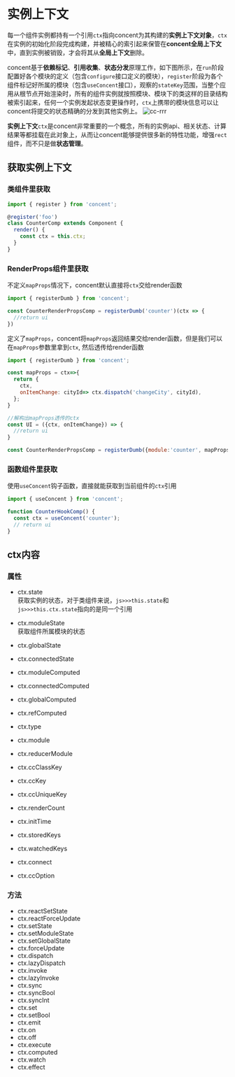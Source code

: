 # 实例上下文

每一个组件实例都持有一个引用`ctx`指向concent为其构建的**实例上下文对象**，`ctx`在实例的初始化阶段完成构建，并被精心的索引起来保管在**concent全局上下文**中，直到实例被销毁，才会将其从**全局上下文**删除。

concent基于**依赖标记**、**引用收集**、**状态分发**原理工作，如下图所示，在`run`阶段配置好各个模块的定义（包含`configure`接口定义的模块），`register`阶段为各个组件标记好所属的模块（包含`useConcent`接口），观察的`stateKey`范围，当整个应用从根节点开始渲染时，所有的组件实例就按照模块、模块下的类这样的目录结构被索引起来，任何一个实例发起状态变更操作时，`ctx`上携带的模块信息可以让concent将提交的状态精确的分发到其他实例上。
![cc-rrr](/concent-doc/img/cc-rrr.png)

**实例上下文**`ctx`是concent非常重要的一个概念，所有的实例api、相关状态、计算结果等都挂载在此对象上，从而让concent能够提供很多新的特性功能，增强`rect`组件，而不只是做**状态管理**。

## 获取实例上下文
### 类组件里获取
```javascript
import { register } from 'concent';

@register('foo')
class CounterComp extends Component {
  render() {
    const ctx = this.ctx;
  }
}
```
### RenderProps组件里获取
不定义`mapProps`情况下，concent默认直接将`ctx`交给render函数
```js
import { registerDumb } from 'concent';

const CounterRenderPropsComp = registerDumb('counter')(ctx => {
  //return ui
})
```
定义了`mapProps`，concent将`mapProps`返回结果交给render函数，但是我们可以在`mapProps`参数里拿到`ctx`, 然后透传给render函数
```js
import { registerDumb } from 'concent';

const mapProps = ctx=>{
  return {
    ctx,
    onItemChange: cityId=> ctx.dispatch('changeCity', cityId),
  };
}

//解构出mapProps透传的ctx
const UI = ({ctx, onItemChange}) => {
  //return ui
}

const CounterRenderPropsComp = registerDumb({module:'counter', mapProps})(UI);
```

### 函数组件里获取
使用`useConcent`钩子函数，直接就能获取到当前组件的`ctx`引用
```js
import { useConcent } from 'concent';

function CounterHookComp() {
  const ctx = useConcent('counter');
  // return ui
}
```

## ctx内容
### 属性
- ctx.state   
获取实例的状态，对于类组件来说，`js>>>this.state`和`js>>>this.ctx.state`指向的是同一个引用
- ctx.moduleState   
获取组件所属模块的状态
- ctx.globalState
- ctx.connectedState
- ctx.moduleComputed
- ctx.connectedComputed
- ctx.globalComputed
- ctx.refComputed

- ctx.type
- ctx.module
- ctx.reducerModule
- ctx.ccClassKey
- ctx.ccKey
- ctx.ccUniqueKey
- ctx.renderCount
- ctx.initTime
- ctx.storedKeys
- ctx.watchedKeys
- ctx.connect
- ctx.ccOption

### 方法
- ctx.reactSetState
- ctx.reactForceUpdate
- ctx.setState
- ctx.setModuleState
- ctx.setGlobalState
- ctx.forceUpdate
- ctx.dispatch
- ctx.lazyDispatch
- ctx.invoke
- ctx.lazyInvoke
- ctx.sync
- ctx.syncBool
- ctx.syncInt
- ctx.set
- ctx.setBool
- ctx.emit
- ctx.on
- ctx.off
- ctx.execute
- ctx.computed
- ctx.watch
- ctx.effect